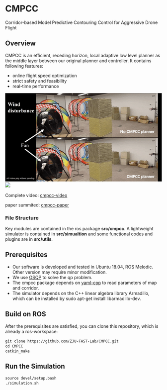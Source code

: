 # CMPCC
Corridor-based Model Predictive Contouring Control for Aggressive Drone Flight

## Overview
CMPCC is an efficient, receding horizon, local adaptive low level planner as the middle layer between our original planner and controller. It contains following features: 
-  online flight speed optimization
-  strict safety and feasibility
-  real-time performance

![](figs/1.gif)
![](figs/2.gif)

Complete video: [cmpcc-video](https://www.youtube.com/watch?v=_7CzBh-0wQ0)

paper summited: [cmpcc-paper]() 

### File Structure
Key modules are contained in the ros package **src/cmpcc**. A lightweight simulator is contained in **src/simualtion** and some functional codes and plugins are in **src/utils**. 

## Prerequisites
- Our software is developed and tested in Ubuntu 18.04, ROS Melodic. Other version may require minor modification. 
- We use [OSQP](https://github.com/oxfordcontrol/osqp) to solve the qp problem.
- The cmpcc package depends on [yaml-cpp](https://github.com/jbeder/yaml-cpp) to read parameters of map and corridor.
- The simulator depends on the C++ linear algebra library Armadillo, which can be installed by sudo apt-get install libarmadillo-dev.

## Build on ROS
After the prerequisites are satisfied, you can clone this repository, which is already a ros-workspace:
```
git clone https://github.com/ZJU-FAST-Lab/CMPCC.git
cd CMPCC
catkin_make
``` 

## Run the Simulation
```
source devel/setup.bash
./simulation.sh
```


